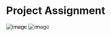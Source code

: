 # Project Assignment
![image](https://user-images.githubusercontent.com/57110864/161383268-097a0879-4ab0-4516-a9b6-707843fbadc7.png)
![image](https://user-images.githubusercontent.com/57110864/161383199-b06929d1-c7b6-4e21-a383-8e3b1ccea0b9.png)

 

